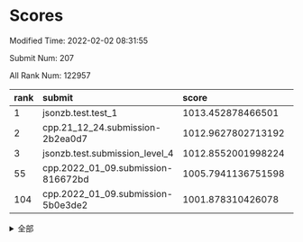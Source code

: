 # Scores

Modified Time: 2022-02-02 08:31:55

Submit Num: 207

All Rank Num: 122957

| rank |               submit               |       score        |       sigma        | pk_num |
| :--- | :--------------------------------- | :----------------- | :----------------- | :----- |
| 1    | jsonzb.test.test_1                 | 1013.452878466501  | 0.8410714766929289 | 2380   |
| 2    | cpp.21_12_24.submission-2b2ea0d7   | 1012.9627802713192 | 0.7980202868194005 | 2377   |
| 3    | jsonzb.test.submission_level_4     | 1012.8552001998224 | 0.8284274815869224 | 2370   |
| 55   | cpp.2022_01_09.submission-816672bd | 1005.7941136751598 | 0.7189264916582039 | 2379   |
| 104  | cpp.2022_01_09.submission-5b0e3de2 | 1001.878310426078  | 0.7148769560215593 | 2374   |


<details>
<summary>全部</summary>

| rank |                 submit                 |       score        |       sigma        | pk_num |
| :--- | :------------------------------------- | :----------------- | :----------------- | :----- |
| 1    | jsonzb.test.test_1                     | 1013.452878466501  | 0.8410714766929289 | 2380   |
| 2    | cpp.21_12_24.submission-2b2ea0d7       | 1012.9627802713192 | 0.7980202868194005 | 2377   |
| 3    | jsonzb.test.submission_level_4         | 1012.8552001998224 | 0.8284274815869224 | 2370   |
| 4    | gobigger.level_3.submission_level_3_44 | 1011.6363150654977 | 0.7730486552118673 | 2377   |
| 5    | gobigger.level_3.submission_level_3_34 | 1011.4982753518667 | 0.7888854278248608 | 2380   |
| 6    | gobigger.level_3.submission_level_3_17 | 1011.1188071828551 | 0.7638968815546591 | 2375   |
| 7    | gobigger.level_3.submission_level_3_5  | 1011.0670320676666 | 0.7731924026668751 | 2377   |
| 8    | gobigger.level_3.submission_level_3_16 | 1010.9667220114859 | 0.7750796396261851 | 2375   |
| 9    | gobigger.level_3.submission_level_3_24 | 1010.8268196459711 | 0.7597783984195813 | 2374   |
| 10   | gobigger.level_3.submission_level_3_37 | 1010.7344854180989 | 0.7728575045347758 | 2374   |
| 11   | gobigger.level_3.submission_level_3_49 | 1010.6598445633771 | 0.7732161225878852 | 2378   |
| 12   | gobigger.level_3.submission_level_3_43 | 1010.6072066416283 | 0.7902814734029352 | 2377   |
| 13   | gobigger.level_3.submission_level_3_31 | 1010.5895349989873 | 0.7515740012744947 | 2372   |
| 14   | gobigger.level_3.submission_level_3_25 | 1010.3923611850481 | 0.7760434168016294 | 2379   |
| 15   | gobigger.level_3.submission_level_3_35 | 1010.3865925990381 | 0.7664678999438332 | 2378   |
| 16   | gobigger.level_3.submission_level_3_40 | 1010.384526171729  | 0.7601594869090251 | 2378   |
| 17   | gobigger.level_3.submission_level_3_21 | 1010.3267059289138 | 0.7549392843826879 | 2374   |
| 18   | gobigger.level_3.submission_level_3_23 | 1010.3234725571839 | 0.7581499704414545 | 2372   |
| 19   | gobigger.level_3.submission_level_3_18 | 1010.2953288621673 | 0.7609983298875957 | 2378   |
| 20   | gobigger.level_3.submission_level_3_32 | 1010.2936979926362 | 0.7556119610837941 | 2378   |
| 21   | gobigger.level_3.submission_level_3_0  | 1010.2454957295015 | 0.7617945043604415 | 2378   |
| 22   | gobigger.level_3.submission_level_3_27 | 1010.1010554916745 | 0.7458791495970298 | 2379   |
| 23   | gobigger.level_3.submission_level_3_30 | 1010.0752634780811 | 0.7587309548974868 | 2382   |
| 24   | gobigger.level_3.submission_level_3_39 | 1010.0228855801414 | 0.744585968783184  | 2376   |
| 25   | gobigger.level_3.submission_level_3_13 | 1009.9912533507454 | 0.7431388256222728 | 2372   |
| 26   | gobigger.level_3.submission_level_3_41 | 1009.893139149293  | 0.759701689370078  | 2379   |
| 27   | gobigger.level_3.submission_level_3_9  | 1009.8776314178593 | 0.7822878826341466 | 2380   |
| 28   | gobigger.level_3.submission_level_3_36 | 1009.8746191886346 | 0.7470136569847647 | 2376   |
| 29   | gobigger.level_3.submission_level_3_15 | 1009.8097922959155 | 0.7692520740789651 | 2372   |
| 30   | gobigger.level_3.submission_level_3_10 | 1009.7848609617605 | 0.752357192721498  | 2375   |
| 31   | gobigger.level_3.submission_level_3_3  | 1009.7529686115531 | 0.7638724786946258 | 2381   |
| 32   | gobigger.level_3.submission_level_3_28 | 1009.7072147193602 | 0.7456467485171712 | 2372   |
| 33   | gobigger.level_3.submission_level_3_11 | 1009.6175192317304 | 0.7527135236982065 | 2384   |
| 34   | gobigger.level_3.submission_level_3_26 | 1009.5802123845879 | 0.7447127858320458 | 2375   |
| 35   | gobigger.level_3.submission_level_3_20 | 1009.5641196029444 | 0.7489217296848292 | 2378   |
| 36   | gobigger.level_3.submission_level_3_22 | 1009.4769416917161 | 0.7547847488316111 | 2375   |
| 37   | gobigger.level_3.submission_level_3_7  | 1009.4082176492959 | 0.7589799963092847 | 2375   |
| 38   | gobigger.level_3.submission_level_3_42 | 1009.32773191002   | 0.7743879152819102 | 2377   |
| 39   | gobigger.level_3.submission_level_3_46 | 1009.3241788527449 | 0.7639588122357494 | 2383   |
| 40   | gobigger.level_3.submission_level_3_45 | 1009.2401114738847 | 0.7594796881978119 | 2380   |
| 41   | gobigger.level_3.submission_level_3_47 | 1009.1934151499382 | 0.74909357395606   | 2381   |
| 42   | gobigger.level_3.submission_level_3_48 | 1009.1198642902981 | 0.7630064612499466 | 2374   |
| 43   | gobigger.level_3.submission_level_3_8  | 1009.0546679497351 | 0.7417369057274348 | 2380   |
| 44   | gobigger.level_3.submission_level_3_33 | 1009.0263073147839 | 0.7442586726741935 | 2372   |
| 45   | gobigger.level_3.submission_level_3_19 | 1008.997981273411  | 0.7539076108040045 | 2374   |
| 46   | gobigger.level_3.submission_level_3_29 | 1008.8831371791507 | 0.7326351937913194 | 2374   |
| 47   | gobigger.level_3.submission_level_3_2  | 1008.8617489830212 | 0.7534797188931717 | 2375   |
| 48   | gobigger.level_3.submission_level_3_38 | 1008.8462710061928 | 0.732344277398442  | 2374   |
| 49   | gobigger.level_3.submission_level_3_14 | 1008.7170093106625 | 0.7570648695095107 | 2383   |
| 50   | gobigger.level_3.submission_level_3_4  | 1008.683840604508  | 0.7223559267588313 | 2380   |
| 51   | gobigger.level_3.submission_level_3_1  | 1008.5833140605384 | 0.7516291560267235 | 2372   |
| 52   | gobigger.level_3.submission_level_3_12 | 1008.4605834201357 | 0.7328480267733485 | 2375   |
| 53   | gobigger.level_3.submission_level_3_6  | 1007.7477940750206 | 0.7136511952562453 | 2374   |
| 54   | gobigger.level_1.submission_level_1_36 | 1005.8669453366726 | 0.718236135635181  | 2379   |
| 55   | cpp.2022_01_09.submission-816672bd     | 1005.7941136751598 | 0.7189264916582039 | 2379   |
| 56   | gobigger.level_1.submission_level_1_27 | 1004.776919163289  | 0.7251114167733629 | 2376   |
| 57   | gobigger.level_1.submission_level_1_21 | 1004.5553931871921 | 0.7239222817655415 | 2376   |
| 58   | gobigger.level_1.submission_level_1_16 | 1004.5054043341713 | 0.7181242865933425 | 2371   |
| 59   | gobigger.level_1.submission_level_1_5  | 1004.4592652468084 | 0.7118231260433975 | 2374   |
| 60   | gobigger.level_1.submission_level_1_31 | 1004.3038252340225 | 0.7122899752805919 | 2377   |
| 61   | gobigger.level_1.submission_level_1_18 | 1004.2718436315813 | 0.726801479227345  | 2380   |
| 62   | gobigger.level_1.submission_level_1_12 | 1004.1406446549396 | 0.7266242166392103 | 2375   |
| 63   | gobigger.level_1.submission_level_1_23 | 1004.0638860211643 | 0.7236328145119902 | 2372   |
| 64   | gobigger.level_1.submission_level_1_10 | 1003.9469821527508 | 0.7079688455014616 | 2374   |
| 65   | gobigger.level_1.submission_level_1_1  | 1003.9323794723184 | 0.7149835846017335 | 2374   |
| 66   | gobigger.level_1.submission_level_1_39 | 1003.9122252355724 | 0.7172979442405183 | 2377   |
| 67   | gobigger.level_1.submission_level_1_35 | 1003.8986821014345 | 0.7210012069590163 | 2375   |
| 68   | gobigger.level_1.submission_level_1_25 | 1003.8626073957062 | 0.7252364869197018 | 2383   |
| 69   | gobigger.level_1.submission_level_1_13 | 1003.8483780413922 | 0.7214374223164245 | 2375   |
| 70   | gobigger.level_1.submission_level_1_24 | 1003.8374663772428 | 0.7203204391177626 | 2379   |
| 71   | gobigger.level_1.submission_level_1_29 | 1003.6316317919303 | 0.7083984987565057 | 2374   |
| 72   | gobigger.level_1.submission_level_1_26 | 1003.6232652027571 | 0.7182860312443008 | 2378   |
| 73   | gobigger.level_1.submission_level_1_40 | 1003.5857240427454 | 0.720520184769913  | 2371   |
| 74   | gobigger.level_1.submission_level_1_19 | 1003.5074551932329 | 0.7171675921253796 | 2379   |
| 75   | gobigger.level_1.submission_level_1_4  | 1003.4116354700743 | 0.7299953711863654 | 2379   |
| 76   | gobigger.level_1.submission_level_1_43 | 1003.4032191771676 | 0.713153590360247  | 2380   |
| 77   | gobigger.level_1.submission_level_1_38 | 1003.3995115757996 | 0.7140790043376704 | 2372   |
| 78   | gobigger.level_1.submission_level_1_42 | 1003.3343899091545 | 0.7090781031293127 | 2379   |
| 79   | gobigger.level_1.submission_level_1_34 | 1003.3000656216059 | 0.7200422655775018 | 2375   |
| 80   | gobigger.level_1.submission_level_1_47 | 1003.1971534594255 | 0.7126914052242642 | 2370   |
| 81   | gobigger.level_1.submission_level_1_3  | 1003.1296327629047 | 0.7105846839043846 | 2375   |
| 82   | gobigger.level_1.submission_level_1_32 | 1003.1065055467471 | 0.7168281238153822 | 2376   |
| 83   | gobigger.level_1.submission_level_1_30 | 1003.0559800411888 | 0.7191755087163771 | 2371   |
| 84   | gobigger.level_1.submission_level_1_22 | 1002.9871651348537 | 0.7070546737764505 | 2381   |
| 85   | gobigger.level_1.submission_level_1_37 | 1002.9738943613092 | 0.7153969330839658 | 2376   |
| 86   | gobigger.level_1.submission_level_1_46 | 1002.9395325167355 | 0.7200666570058233 | 2380   |
| 87   | gobigger.level_1.submission_level_1_41 | 1002.8810499372296 | 0.717426514518911  | 2377   |
| 88   | gobigger.level_1.submission_level_1_20 | 1002.8531817806555 | 0.7098879560859777 | 2374   |
| 89   | gobigger.level_1.submission_level_1_9  | 1002.8214822354066 | 0.7116562595539835 | 2377   |
| 90   | gobigger.level_1.submission_level_1_44 | 1002.8146309880099 | 0.7214605314028916 | 2377   |
| 91   | gobigger.level_1.submission_level_1_0  | 1002.7873356386139 | 0.7104254052916287 | 2381   |
| 92   | gobigger.level_1.submission_level_1_2  | 1002.7870909233329 | 0.7133317092208652 | 2380   |
| 93   | gobigger.level_1.submission_level_1_49 | 1002.7399158505882 | 0.7045646807380286 | 2374   |
| 94   | gobigger.level_1.submission_level_1_28 | 1002.7270298249864 | 0.7128494628337406 | 2376   |
| 95   | gobigger.level_1.submission_level_1_8  | 1002.7148349147103 | 0.7084969213973519 | 2375   |
| 96   | gobigger.level_1.submission_level_1_45 | 1002.7137992744133 | 0.7110197331602398 | 2378   |
| 97   | gobigger.level_1.submission_level_1_7  | 1002.5524084125334 | 0.7288466801796477 | 2378   |
| 98   | gobigger.level_1.submission_level_1_6  | 1002.522955763524  | 0.7136683868595516 | 2376   |
| 99   | gobigger.level_1.submission_level_1_17 | 1002.4596851882274 | 0.7072720796322209 | 2373   |
| 100  | gobigger.level_1.submission_level_1_48 | 1002.3295972939402 | 0.7185468063865578 | 2375   |
| 101  | gobigger.level_1.submission_level_1_15 | 1002.3268284475728 | 0.7156730391746313 | 2374   |
| 102  | gobigger.level_1.submission_level_1_11 | 1002.3109929572371 | 0.7096070476754671 | 2374   |
| 103  | gobigger.level_1.submission_level_1_14 | 1002.2820340134041 | 0.7072883530917412 | 2381   |
| 104  | cpp.2022_01_09.submission-5b0e3de2     | 1001.878310426078  | 0.7148769560215593 | 2374   |
| 105  | gobigger.level_1.submission_level_1_33 | 1001.8051506777439 | 0.7167198415926798 | 2379   |
| 106  | gobigger.random.submission_random_32   | 997.1585602714446  | 0.698612857392374  | 2371   |
| 107  | gobigger.random.submission_random_24   | 997.0155578734424  | 0.7111780734922295 | 2370   |
| 108  | gobigger.random.submission_random_15   | 996.8422936865487  | 0.7142538983183742 | 2380   |
| 109  | gobigger.random.submission_random_40   | 996.6871056382857  | 0.7136538533530561 | 2374   |
| 110  | gobigger.random.submission_random_49   | 996.6755264142316  | 0.7059849533370952 | 2374   |
| 111  | gobigger.random.submission_random_19   | 996.6616853259554  | 0.699193201955589  | 2371   |
| 112  | gobigger.random.submission_random_27   | 996.6171580289072  | 0.7229884665972138 | 2376   |
| 113  | gobigger.random.submission_random_36   | 996.5508956389959  | 0.7150427954858206 | 2373   |
| 114  | gobigger.random.submission_random_44   | 996.4204836273558  | 0.6984217416673911 | 2379   |
| 115  | gobigger.random.submission_random_11   | 996.3914621088919  | 0.7188092747375785 | 2372   |
| 116  | gobigger.random.submission_random_37   | 996.3548715951792  | 0.7035714009363708 | 2373   |
| 117  | gobigger.random.submission_random_47   | 996.3546667710334  | 0.7031270297893614 | 2375   |
| 118  | gobigger.random.submission_random_42   | 996.3365743453638  | 0.7090449145247638 | 2381   |
| 119  | gobigger.random.submission_random_17   | 996.3360976353739  | 0.727486553206053  | 2383   |
| 120  | gobigger.random.submission_random_29   | 996.2846246361445  | 0.7170213957626776 | 2373   |
| 121  | gobigger.random.submission_random_5    | 996.2751204286966  | 0.7097325439773591 | 2382   |
| 122  | gobigger.random.submission_random_31   | 996.2397011783847  | 0.7314801544676633 | 2379   |
| 123  | gobigger.random.submission_random_20   | 996.2358719282021  | 0.70565790887567   | 2380   |
| 124  | gobigger.random.submission_random_23   | 996.1170365492469  | 0.7124965903433685 | 2378   |
| 125  | gobigger.random.submission_random_48   | 996.0447516821355  | 0.7229458507959513 | 2374   |
| 126  | gobigger.random.submission_random_13   | 995.9762221821074  | 0.7055657362597155 | 2381   |
| 127  | gobigger.random.submission_random_12   | 995.9449100761733  | 0.7162745350862402 | 2376   |
| 128  | gobigger.random.submission_random_26   | 995.9358851629283  | 0.7150223147339867 | 2377   |
| 129  | gobigger.random.submission_random_0    | 995.9119812525979  | 0.7171772368428525 | 2371   |
| 130  | gobigger.random.submission_random_10   | 995.8567856292021  | 0.7138034812732531 | 2378   |
| 131  | gobigger.random.submission_random_28   | 995.8512759486014  | 0.7031664355361056 | 2376   |
| 132  | gobigger.random.submission_random_34   | 995.7911712553616  | 0.7112960453773801 | 2377   |
| 133  | gobigger.random.submission_random_4    | 995.7841547075976  | 0.7149565412444482 | 2374   |
| 134  | gobigger.random.submission_random_43   | 995.7699879137969  | 0.7238209757568099 | 2376   |
| 135  | gobigger.random.submission_random_46   | 995.7103710856674  | 0.7064303959206609 | 2375   |
| 136  | gobigger.random.submission_random_1    | 995.6991515941404  | 0.7022564245088665 | 2379   |
| 137  | gobigger.random.submission_random_7    | 995.6960806319292  | 0.708713048624619  | 2375   |
| 138  | gobigger.random.submission_random_45   | 995.6691999121223  | 0.713556770755907  | 2372   |
| 139  | gobigger.random.submission_random_30   | 995.6483015670331  | 0.7198396292709729 | 2375   |
| 140  | gobigger.random.submission_random_21   | 995.6276051580761  | 0.7152800417870359 | 2377   |
| 141  | gobigger.random.submission_random_6    | 995.5862210801804  | 0.7091690503880245 | 2375   |
| 142  | gobigger.random.submission_random_8    | 995.4890105978886  | 0.716511896683119  | 2372   |
| 143  | gobigger.random.submission_random_41   | 995.2836087083433  | 0.6977062839372755 | 2376   |
| 144  | gobigger.random.submission_random_22   | 995.2787590623675  | 0.7161006613981814 | 2378   |
| 145  | gobigger.random.submission_random_38   | 995.1911970801184  | 0.7251752340185333 | 2377   |
| 146  | gobigger.random.submission_random_9    | 995.1203506524575  | 0.7039946019822475 | 2375   |
| 147  | gobigger.random.submission_random_33   | 995.0424275556047  | 0.7023595329921415 | 2380   |
| 148  | gobigger.random.submission_random_39   | 995.0217615414838  | 0.711044531248865  | 2374   |
| 149  | gobigger.random.submission_random_14   | 994.880978539486   | 0.7068349680465147 | 2375   |
| 150  | gobigger.random.submission_random_16   | 994.8626569237226  | 0.7126811553793734 | 2370   |
| 151  | gobigger.random.submission_random_35   | 994.8469268847377  | 0.7049110311659307 | 2373   |
| 152  | gobigger.random.submission_random_18   | 994.6269132369911  | 0.7234929257707716 | 2373   |
| 153  | gobigger.level_2.submission_level_2_36 | 994.52278379933    | 0.7273137859877378 | 2371   |
| 154  | gobigger.random.submission_random_2    | 994.3710750762399  | 0.7281661619700655 | 2375   |
| 155  | gobigger.random.submission_random_3    | 994.2993625762497  | 0.7296093263400604 | 2376   |
| 156  | gobigger.level_2.submission_level_2_16 | 994.1740116841426  | 0.7278996842843103 | 2378   |
| 157  | gobigger.level_2.submission_level_2_6  | 994.0587169871145  | 0.7143294938841434 | 2375   |
| 158  | gobigger.random.submission_random_25   | 993.47129859292    | 0.7139553261109529 | 2381   |
| 159  | gobigger.level_2.submission_level_2_34 | 993.3049276328577  | 0.7409387590795283 | 2375   |
| 160  | gobigger.level_2.submission_level_2_19 | 993.2256525635277  | 0.7254380919534238 | 2378   |
| 161  | gobigger.level_2.submission_level_2_15 | 993.083671465977   | 0.7561447014328367 | 2371   |
| 162  | gobigger.level_2.submission_level_2_21 | 993.0503906877282  | 0.7432894365721341 | 2381   |
| 163  | gobigger.level_2.submission_level_2_39 | 992.9625110064494  | 0.7515304709791798 | 2379   |
| 164  | gobigger.level_2.submission_level_2_49 | 992.9591329378119  | 0.7321040918493785 | 2368   |
| 165  | gobigger.level_2.submission_level_2_46 | 992.945572556601   | 0.7328488938707758 | 2378   |
| 166  | gobigger.level_2.submission_level_2_31 | 992.841277617883   | 0.7306696516833344 | 2378   |
| 167  | gobigger.level_2.submission_level_2_40 | 992.8088629867805  | 0.7238036298303786 | 2371   |
| 168  | gobigger.level_2.submission_level_2_43 | 992.7693814445556  | 0.7408106902261199 | 2375   |
| 169  | gobigger.level_2.submission_level_2_41 | 992.754375568445   | 0.7331050918638691 | 2384   |
| 170  | gobigger.level_2.submission_level_2_44 | 992.6460106439011  | 0.7315121249483223 | 2381   |
| 171  | gobigger.level_2.submission_level_2_23 | 992.6327051354093  | 0.7320561857357095 | 2378   |
| 172  | gobigger.level_2.submission_level_2_17 | 992.5949075961058  | 0.7379285355304248 | 2373   |
| 173  | gobigger.level_2.submission_level_2_45 | 992.5457708242177  | 0.7386461539729161 | 2374   |
| 174  | gobigger.level_2.submission_level_2_38 | 992.5204302371861  | 0.7582264084610538 | 2377   |
| 175  | gobigger.level_2.submission_level_2_20 | 992.3935379815334  | 0.7681413185229201 | 2376   |
| 176  | gobigger.level_2.submission_level_2_2  | 992.3596934186921  | 0.7452627368690808 | 2373   |
| 177  | gobigger.level_2.submission_level_2_37 | 992.3529065037056  | 0.7264423741168159 | 2372   |
| 178  | gobigger.level_2.submission_level_2_12 | 992.3433661636109  | 0.7646273225008718 | 2372   |
| 179  | gobigger.level_2.submission_level_2_0  | 992.2755947503667  | 0.7717084983132764 | 2369   |
| 180  | gobigger.level_2.submission_level_2_42 | 992.265572536627   | 0.739221653620074  | 2380   |
| 181  | gobigger.level_2.submission_level_2_4  | 992.2606090730374  | 0.7431368791501863 | 2378   |
| 182  | gobigger.level_2.submission_level_2_22 | 992.1956291565621  | 0.7515923395485588 | 2374   |
| 183  | gobigger.level_2.submission_level_2_11 | 992.1505423497679  | 0.745097338488852  | 2374   |
| 184  | gobigger.level_2.submission_level_2_9  | 992.1493002744687  | 0.7388034984258628 | 2376   |
| 185  | gobigger.level_2.submission_level_2_48 | 992.1419287094183  | 0.7446812294186049 | 2372   |
| 186  | gobigger.level_2.submission_level_2_30 | 992.1146248125497  | 0.7482660424898184 | 2373   |
| 187  | gobigger.level_2.submission_level_2_1  | 992.0702819289193  | 0.7364020769124455 | 2375   |
| 188  | gobigger.level_2.submission_level_2_26 | 992.0064407929809  | 0.7510235112371397 | 2378   |
| 189  | gobigger.level_2.submission_level_2_27 | 991.8912957468043  | 0.7230253749066844 | 2378   |
| 190  | gobigger.level_2.submission_level_2_29 | 991.7925740173887  | 0.7571766829080673 | 2377   |
| 191  | gobigger.level_2.submission_level_2_24 | 991.7923631084423  | 0.7511633225468178 | 2380   |
| 192  | gobigger.level_2.submission_level_2_8  | 991.7219303220693  | 0.75688246726702   | 2370   |
| 193  | gobigger.level_2.submission_level_2_10 | 991.709293610776   | 0.7671006149812918 | 2377   |
| 194  | gobigger.level_2.submission_level_2_35 | 991.6294560545757  | 0.7578105717731264 | 2380   |
| 195  | gobigger.level_2.submission_level_2_28 | 991.5846786365267  | 0.7407340763859771 | 2371   |
| 196  | gobigger.level_2.submission_level_2_7  | 991.2429132338142  | 0.7623038620711997 | 2375   |
| 197  | gobigger.level_2.submission_level_2_33 | 991.2350549523497  | 0.738433903012175  | 2371   |
| 198  | gobigger.level_2.submission_level_2_14 | 991.2114086137684  | 0.7513425368569139 | 2372   |
| 199  | gobigger.level_2.submission_level_2_3  | 991.195996612072   | 0.7456618720406394 | 2377   |
| 200  | gobigger.level_2.submission_level_2_25 | 991.098717523324   | 0.756009269664912  | 2373   |
| 201  | gobigger.level_2.submission_level_2_13 | 990.8661469913227  | 0.7572794197378414 | 2377   |
| 202  | gobigger.level_2.submission_level_2_47 | 990.5895871621027  | 0.7610604982666919 | 2375   |
| 203  | gobigger.level_2.submission_level_2_32 | 990.5298404086294  | 0.7477167311047681 | 2375   |
| 204  | gobigger.level_2.submission_level_2_18 | 989.7449877476872  | 0.7716779230477725 | 2373   |
| 205  | gobigger.level_2.submission_level_2_5  | 989.5442732043863  | 0.7747345385068454 | 2376   |
| 206  | gobigger.none.submission_none_1        | 977.5609612458911  | 1.320713133130383  | 2376   |
| 207  | gobigger.none.submission_none_0        | 976.4132658638449  | 1.4293459799234147 | 2379   |

</details>